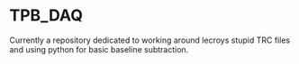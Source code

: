 # TPB_DAQ
Currently a repository dedicated to working around lecroys stupid TRC files and using python for basic baseline subtraction. 
